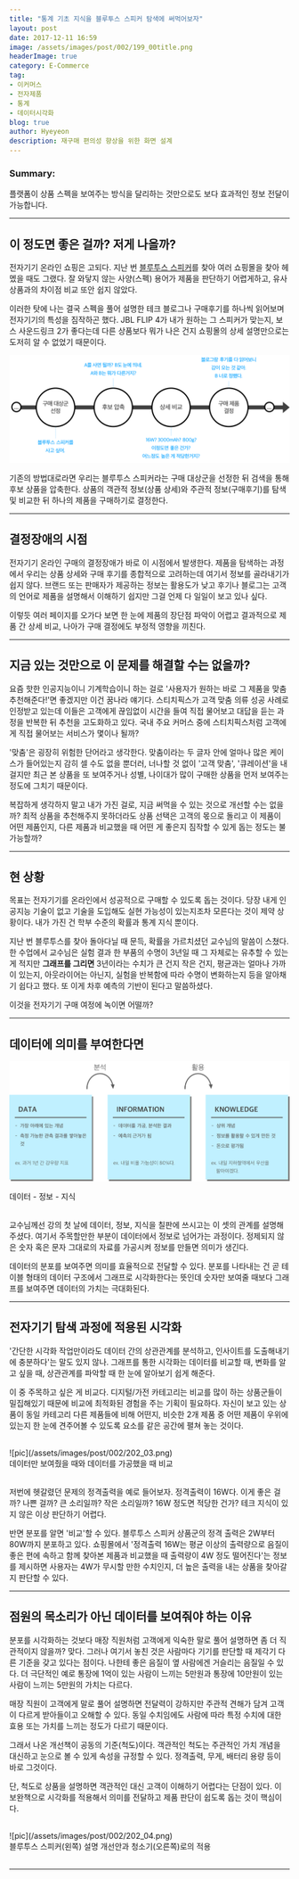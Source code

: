 ```yaml
---
title: "통계 기초 지식을 블루투스 스피커 탐색에 써먹어보자"
layout: post
date: 2017-12-11 16:59
image: /assets/images/post/002/199_00title.png
headerImage: true
category: E-Commerce
tag:
- 이커머스
- 전자제품
- 통계
- 데이터시각화
blog: true
author: Hyeyeon
description: 재구매 편의성 향상을 위한 화면 설계
---
```


### Summary:

플랫폼이 상품 스펙을 보여주는 방식을 달리하는 것만으로도 보다 효과적인 정보 전달이 가능합니다.

---

## 이 정도면 좋은 걸까? 저게 나을까?

전자기기 온라인 쇼핑은 고되다. 지난 번 [블루투스 스피커](https://imyeonn.github.io/blog/e-commerce/199/)를 찾아 여러 쇼핑몰을 찾아 헤멨을 때도 그랬다. 잘 와닿지 않는 사양(스펙) 용어가 제품을 판단하기 어렵게하고, 유사 상품과의 차이점 비교 또안 쉽지 않았다.

이러한 탓에 나는 결국 스펙을 풀어 설명한 테크 블로그나 구매후기를 하나씩 읽어보며 전자기기의 특성을 짐작하곤 했다. JBL FLIP 4가 내가 원하는 그 스피커가 맞는지, 보스 사운드링크 2가 좋다는데 다른 상품보다 뭐가 나은 건지 쇼핑몰의 상세 설명만으로는 도저히 알 수 없었기 때문이다.

![pic](/assets/images/post/002/202_01.png)
<br>

기존의 방법대로라면 우리는 블루투스 스피커라는 구매 대상군을 선정한 뒤 검색을 통해 후보 상품을 압축한다. 상품의 객관적 정보(상품 상세)와 주관적 정보(구매후기)를 탐색 및 비교한 뒤 하나의 제품을 구매하기로 결정한다.

---

## 결정장애의 시점

전자기기 온라인 구매의 결정장애가 바로 이 시점에서 발생한다. 제품을 탐색하는 과정에서 우리는 상품 상세와 구매 후기를 종합적으로 고려하는데 여기서 정보를 골라내기가 쉽지 않다. 브랜드 또는 판매자가 제공하는 정보는 활용도가 낮고 후기나 블로그는 고객의 언어로 제품을 설명해서 이해하기 쉽지만 그걸 언제 다 일일이 보고 있나 싶다.

이렇듯 여러 페이지를 오가다 보면 한 눈에 제품의 장단점 파악이 어렵고 결과적으로 제품 간 상세 비교, 나아가 구매 결정에도 부정적 영향을 끼친다.

---

## 지금 있는 것만으로 이 문제를 해결할 수는 없을까?

요즘 핫한 인공지능이니 기계학습이니 하는 걸로 '사용자가 원하는 바로 그 제품을 맞춤 추천해준다!'면 좋겠지만 이건 꿈나라 얘기다. 스티치픽스가 고객 맞춤 의류 성공 사례로 인정받고 있는데 이들은 고객에게 끊임없이 시간을 들여 직접 물어보고 대답을 듣는 과정을 반복한 뒤 추천을 고도화하고 있다. 국내 주요 커머스 중에 스티치픽스처럼 고객에게 직접 물어보는 서비스가 몇이나 될까?

'맞춤'은 굉장히 위험한 단어라고 생각한다. 맞춤이라는 두 글자 안에 얼마나 많은 케이스가 들어있는지 감히 셀 수도 없을 뿐더러, 너나할 것 없이 '고객 맞춤', '큐레이션'을 내걸지만 최근 본 상품을 또 보여주거나 성별, 나이대가 많이 구매한 상품을 먼저 보여주는 정도에 그치기 때문이다.

복잡하게 생각하지 말고 내가 가진 걸로, 지금 써먹을 수 있는 것으로 개선할 수는 없을까? 최적 상품을 추천해주지 못하더라도 상품 선택은 고객의 몫으로 돌리고 이 제품이 어떤 제품인지, 다른 제품과 비교했을 때 어떤 게 좋은지 짐작할 수 있게 돕는 정도는 불가능할까?

---

## 현 상황

목표는 전자기기를 온라인에서 성공적으로 구매할 수 있도록 돕는 것이다. 당장 내게 인공지능 기술이 없고 기술을 도입해도 실현 가능성이 있는지조차 모른다는 것이 제약 상황이다. 내가 가진 건 학부 수준의 확률과 통계 지식 뿐이다.

지난 번 블루투스를 찾아 돌아다닐 때 문득, 확률을 가르치셨던 교수님의 말씀이 스쳤다. 한 수업에서 교수님은 실험 결과 한 부품의 수명이 3년일 때 그 자체로는 유추할 수 있는 게 적지만 **그래프를 그리면** 3년이라는 수치가 큰 건지 작은 건지, 평균과는 얼마나 가까이 있는지, 아웃라이어는 아닌지, 실험을 반복함에 따라 수명이 변화하는지 등을 알아채기 쉽다고 했다. 또 이게 차후 예측의 기반이 된다고 말씀하셨다.

이것을 전자기기 구매 여정에 녹이면 어떨까?

---

## 데이터에 의미를 부여한다면

![pic](/assets/images/post/002/202_02.png)
<figcaption class="caption">데이터 - 정보 - 지식</figcaption>
<br>

교수님께선 강의 첫 날에 데이터, 정보, 지식을 칠판에 쓰시고는 이 셋의 관계를 설명해주셨다. 여기서 주목할만한 부분이 데이터에서 정보로 넘어가는 과정이다. 정제되지 않은 숫자 혹은 문자 그대로의 자료를 가공시켜 정보를 만들면 의미가 생긴다.

데이터의 분포를 보여주면 의미를 효율적으로 전달할 수 있다. 분포를 나타내는 건 곧 테이블 형태의 데이터 구조에서 그래프로 시각화한다는 뜻인데 숫자만 보여줄 때보다 그래프를 보여주면 데이터의 가치는 극대화된다.

---

## 전자기기 탐색 과정에 적용된 시각화

'간단한 시각화 작업만이라도 데이터 간의 상관관계를 분석하고, 인사이트를 도출해내기에 충분하다'는 말도 있지 않나. 그래프를 통한 시각화는 데이터를 비교할 때, 변화를 알고 싶을 때, 상관관계를 파악할 때 한 눈에 알아보기 쉽게 해준다.

이 중 주목하고 싶은 게 비교다. 디지털/가전 카테고리는 비교를 많이 하는 상품군들이 밀집해있기 때문에 비교에 최적화된 경험을 주는 기획이 필요하다. 자신이 보고 있는 상품이 동일 카테고리 다른 제품들에 비해 어떤지, 비슷한 2개 제품 중 어떤 제품이 우위에 있는지 한 눈에 견주어볼 수 있도록 요소를 같은 공간에 펼쳐 놓는 것이다.

<br>
![pic](/assets/images/post/002/202_03.png)
<figcaption class="caption">데이터만 보여줬을 때와 데이터를 가공했을 때 비교</figcaption>
<br>

저번에 헷갈렸던 문제의 정격출력을 예로 들어보자. 정격출력이 16W다. 이게 좋은 걸까? 나쁜 걸까? 큰 소리일까? 작은 소리일까? 16W 정도면 적당한 건가? 테크 지식이 있지 않은 이상 판단하기 어렵다.

반면 분포를 알면 '비교'할 수 있다. 블루투스 스피커 상품군의 정격 출력은 2W부터 80W까지 분포하고 있다. 쇼핑몰에서 '정격출력 16W는 평균 이상의 출력량으로 음질이 좋은 편에 속하고 함께 찾아본 제품과 비교했을 때 출력량이 4W 정도 떨어진다'는 정보를 제시하면 사용자는 4W가 무시할 만한 수치인지, 더 높은 출력을 내는 상품을 찾아갈 지 판단할 수 있다.

---

## 점원의 목소리가 아닌 데이터를 보여줘야 하는 이유

분포를 시각화하는 것보다 매장 직원처럼 고객에게 익숙한 말로 풀어 설명하면 좀 더 직관적이지 않을까? 맞다. 그러나 여기서 놓친 것은 사람마다 기기를 판단할 때 제각기 다른 기준을 갖고 있다는 점이다. 나한테 좋은 음질이 옆 사람에겐 거슬리는 음질일 수 있다. 더 극단적인 예로 통장에 1억이 있는 사람이 느끼는 5만원과 통장에 10만원이 있는 사람이 느끼는 5만원의 가치는 다르다.

매장 직원이 고객에게 말로 풀어 설명하면 전달력이 강하지만 주관적 견해가 담겨 고객이 다르게 받아들이고 오해할 수 있다. 동일 수치임에도 사람에 따라 특정 수치에 대한 효용 또는 가치를 느끼는 정도가 다르기 때문이다.

그래서 나온 개선책이 공동의 기준(척도)이다. 객관적인 척도는 주관적인 가치 개념을 대신하고 눈으로 볼 수 있게 속성을 규정할 수 있다. 정격출력, 무게, 배터리 용량 등이 바로 그것이다.

단, 척도로 상품을 설명하면 객관적인 대신 고객이 이해하기 어렵다는 단점이 있다. 이 보완책으로 시각화를 적용해서 의미를 전달하고 제품 판단이 쉽도록 돕는 것이 핵심이다.

<br>
![pic](/assets/images/post/002/202_04.png)
<figcaption class="caption">블루투스 스피커(왼쪽) 설명 개선안과 청소기(오른쪽)로의 적용</figcaption>
<br>

---
